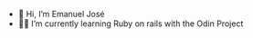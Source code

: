 - 👋 Hi, I’m Emanuel José
- 🔴💎 I’m currently learning Ruby on rails with the Odin Project

<!---
Emanuel-JSA/Emanuel-JSA is a ✨ special ✨ repository because its `README.md` (this file) appears on your GitHub profile.
You can click the Preview link to take a look at your changes.
--->
